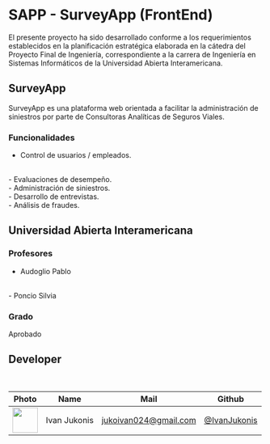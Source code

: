 # SAPP - SurveyApp (FrontEnd)

El presente proyecto ha sido desarrollado conforme a los requerimientos establecidos en la planificación estratégica elaborada en la cátedra del Proyecto Final de Ingeniería, correspondiente a la carrera de Ingeniería en Sistemas Informáticos de la Universidad Abierta Interamericana.

## SurveyApp

SurveyApp es una plataforma web orientada a facilitar la administración de siniestros por parte de Consultoras Analíticas de Seguros Viales.

### Funcionalidades

- Control de usuarios / empleados.
<br>
- Evaluaciones de desempeño.
<br>
- Administración de siniestros.
<br>
- Desarrollo de entrevistas.
<br>
- Análisis de fraudes.

## Universidad Abierta Interamericana

### Profesores

- Audoglio Pablo
<br>
- Poncio Silvia

### Grado

Aprobado



## Developer

<br>


|                                          Photo                                           |        Name         |               Mail               |                          Github                          |
| :--------------------------------------------------------------------------------------: | :-----------------: | :------------------------------: | :------------------------------------------------------: |
| <img src="https://avatars.githubusercontent.com/u/49520632?v=4" height="50" width="50">  |            Ivan Jukonis     |      jukoivan024@gmail.com       |      [@IvanJukonis](https://github.com/IvanJukonis)      |




